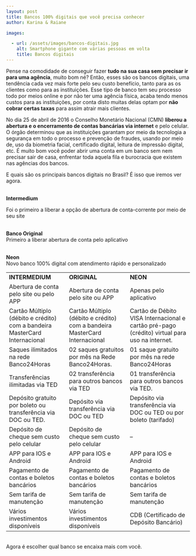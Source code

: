 ```yaml
---
layout: post
title: Bancos 100% digitais que você precisa conhecer
author: Karina & Raiane

images:

  - url: /assets/images/bancos-digitais.jpg
    alt: Smartphone gigante com várias pessoas em volta
    title: Bancos digitais
---
```


<p>Pense na comodidade de conseguir fazer <b>tudo na sua casa sem precisar ir para uma agência</b>, muito bom né? Então, esses são os bancos digitais, uma tendência cada vez mais forte pelo seu custo benefício, tanto para as os clientes como para as instituições. Esse tipo de banco tem seu processo todo por meios online e por não ter uma agência física, acaba tendo menos custos para as instituições, por conta disto muitas delas optam por <b>não cobrar certas taxas</b> para assim atrair mais clientes.</p>

<p>No dia 25 de abril de 2016 o Conselho Monetário Nacional (CMN) <b>liberou a abertura e o encerramento de contas bancárias via internet</b> e pelo celular. O órgão determinou que as instituições garantam por meio da tecnologia a segurança em todo o processo e prevenção de fraudes, usando por meio de, uso da biometria facial, certificado digital, leitura de impressão digital, etc. É muito bom você poder abrir uma conta em um banco sem nem precisar sair de casa, enfrentar toda aquela fila e burocracia que existem nas agências dos bancos.</p>

<p>E quais são os principais bancos digitais no Brasil? É isso que iremos ver agora. <br /><br />

<b> Intermedium </b>

Foi o primeiro a liberar a opção de abertura de conta-corrente por meio de seu site <br /><br />

<b>Banco Original</b><br />
Primeiro a liberar abertura de conta pelo aplicativo <br /><br />

<b>Neon</b><br />
Novo banco 100% digital com atendimento rápido e personalizado</p>

<table>
<tr><td><b>INTERMEDIUM</b></td> <td><b>ORIGINAL</b></td> <td><b>NEON</b></td></tr>
<tr><td>Abertura de conta pelo site ou pelo APP</td> <td>Abertura de conta pelo site ou APP</td> <td>Apenas pelo aplicativo</td></tr> 

<tr><td>Cartão Múltiplo (débito e crédito) com a bandeira MasterCard Internacional </td> <td>Cartão Múltiplo (débito e crédito) com a bandeira MasterCard Internacional</td> <td>Cartão de Débito VISA Internacional e cartão pré-pago (crédito) virtual para uso na internet.</td></tr>

<tr><td>Saques ilimitados na rede Banco24Horas</td> <td>02 saques gratuitos por mês na Rede Banco24Horas.</td> <td>01 saque gratuito por mês na rede Banco24Horas</td></tr>

<tr><td>Transferências ilimitadas via TED</td> <td>02 transferência para outros bancos via TED</td> <td>01 transferência para outros bancos via TED.</td></tr> 

<tr><td>Depósito gratuito por boleto ou transferência via DOC ou TED.</td> <td>Depósito via transferência via DOC ou TED</td> <td>Depósito via transferência via DOC ou TED ou por boleto (tarifado)</td></tr>

<tr><td>Depósito de cheque sem custo pelo celular</td> <td>Depósito de cheque sem custo pelo celular</td> <td>–</td> </tr>

<tr><td>APP para IOS e Android</td> <td>APP para IOS e Android</td> <td>APP para IOS e Android</td></tr>

<tr><td>Pagamento de contas e boletos bancários</td> <td>Pagamento de contas e boletos bancários</td> <td>Pagamento de contas e boletos bancários </td></tr>

<tr><td>Sem tarifa de manutenção</td> <td>Sem tarifa de manutenção</td> <td>Sem tarifa de manutenção</td></tr>

<tr><td>Vários investimentos disponíveis</td> <td>Vários investimentos disponíveis</td>
<td>CDB (Certificado de Depósito Bancário)</td></tr>

</table>

<br />
Agora é escolher qual banco se encaixa mais com você.